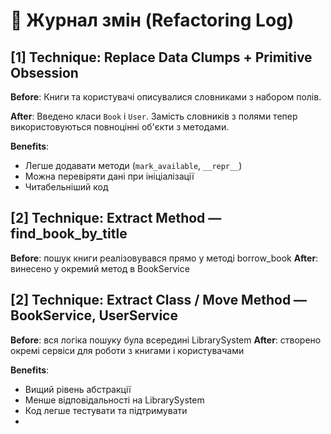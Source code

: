 # 📄 Журнал змін (Refactoring Log)

## [1] Technique: Replace Data Clumps + Primitive Obsession

**Before**:
Книги та користувачі описувалися словниками з набором полів.

**After**:
Введено класи `Book` і `User`. Замість словників з полями тепер використовуються повноцінні об'єкти з методами.

**Benefits**:
- Легше додавати методи (`mark_available`, `__repr__`)
- Можна перевіряти дані при ініціалізації
- Читабельніший код

## [2] Technique: Extract Method — find_book_by_title

**Before**: пошук книги реалізовувався прямо у методі borrow_book
**After**: винесено у окремий метод в BookService

## [2] Technique: Extract Class / Move Method — BookService, UserService

**Before**: вся логіка пошуку була всередині LibrarySystem
**After**: створено окремі сервіси для роботи з книгами і користувачами

**Benefits**:
- Вищий рівень абстракції
- Менше відповідальності на LibrarySystem
- Код легше тестувати та підтримувати
- 